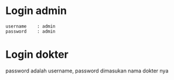# Login admin
```
username    : admin
password    : admin
```

# Login dokter
password adalah username, password dimasukan nama dokter nya

